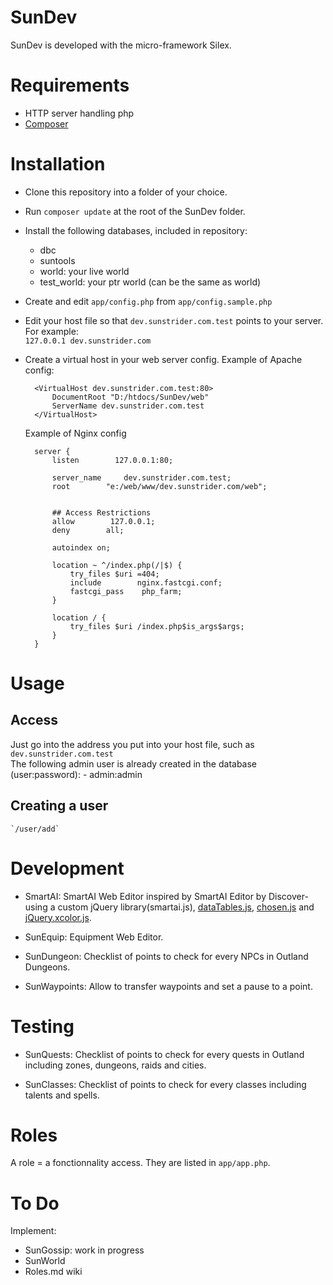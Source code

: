 # SunDev
SunDev is developed with the micro-framework Silex.

# Requirements
-  HTTP server handling php
-  [Composer](https://getcomposer.org/)

# Installation
- Clone this repository into a folder of your choice.
- Run `composer update` at the root of the SunDev folder.
- Install the following databases, included in repository:
    - dbc
    - suntools
    - world: your live world
    - test_world: your ptr world (can be the same as world)
- Create and edit `app/config.php` from `app/config.sample.php`
- Edit your host file so that `dev.sunstrider.com.test` points to your server. For example:   
        `127.0.0.1 dev.sunstrider.com`
- Create a virtual host in your web server config.
    Example of Apache config:

        <VirtualHost dev.sunstrider.com.test:80>
            DocumentRoot "D:/htdocs/SunDev/web"
            ServerName dev.sunstrider.com.test
        </VirtualHost>
        
    Example of Nginx config  

        server {
            listen        127.0.0.1:80;

            server_name     dev.sunstrider.com.test;
            root        "e:/web/www/dev.sunstrider.com/web";


            ## Access Restrictions
            allow        127.0.0.1;
            deny        all;

            autoindex on;

            location ~ ^/index.php(/|$) {
                try_files $uri =404;
                include        nginx.fastcgi.conf;
                fastcgi_pass    php_farm;
            }

            location / {
                try_files $uri /index.php$is_args$args;
            }
        }

# Usage
## Access
Just go into the address you put into your host file, such as `dev.sunstrider.com.test`  
The following admin user is already created in the database (user:password):
    - admin:admin

## Creating a user
    `/user/add`

# Development
* SmartAI:
  SmartAI Web Editor inspired by SmartAI Editor by Discover- using a custom jQuery library(smartai.js), [dataTables.js](http://www.datatables.net/), [chosen.js](http://harvesthq.github.io/chosen/) and [jQuery.xcolor.js](https://github.com/infusion/jQuery-xcolor).

* SunEquip:
  Equipment Web Editor.

* SunDungeon:
  Checklist of points to check for every NPCs in Outland Dungeons.

* SunWaypoints:
  Allow to transfer waypoints and set a pause to a point.

# Testing
* SunQuests:
  Checklist of points to check for every quests in Outland including zones, dungeons, raids and cities.

* SunClasses:
  Checklist of points to check for every classes including talents and spells.

# Roles
A role = a fonctionnality access.
They are listed in `app/app.php`.

# To Do
Implement:
* SunGossip: work in progress
* SunWorld
* Roles.md wiki
